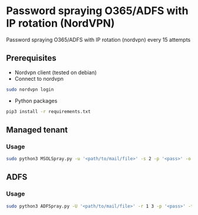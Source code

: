 # Password spraying O365/ADFS with IP rotation (NordVPN)
Password spraying O365/ADFS with IP rotation (nordvpn) every 15 attempts

## Prerequisites

* Nordvpn client (tested on debian)
* Connect to nordvpn
```bash
sudo nordvpn login
```
* Python packages
```bash
pip3 install -r requirements.txt
```
## Managed tenant
### Usage
```bash
sudo python3 MSOLSpray.py -u '<path/to/mail/file>' -s 2 -p '<pass>' -o result.txt --vpn
```

## ADFS
### Usage
```bash
sudo python3 ADFSpray.py -U '<path/to/mail/file>' -r 1 3 -p '<pass>' -t https://<adfs.tenant.com> adfs -V -o result.txt --vpn
```
